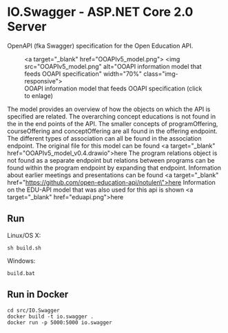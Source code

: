 # IO.Swagger - ASP.NET Core 2.0 Server

OpenAPI (fka Swagger) specification for the Open Education API.  <figure>  <a target=\"_blank\" href=\"OOAPIv5_model.png\">   <img src=\"OOAPIv5_model.png\" alt=\"OOAPI information model that feeds OOAPI specification\" width=\"70%\" class=\"img-responsive\">   </a>   <figcaption> OOAPI information model that feeds OOAPI specification (click to enlage)</figcaption> </figure>  The model provides an overview of how the objects on which the API is specified are related. The overarching concept educations is not found in the in the end points of the API. The smaller concepts of programOffering, courseOffering and conceptOffering are all found in the offering endpoint. The different types of association can all be found in the association endpoint.  The original file for this model can be found <a target=\"_blank\" href=\"OOAPIv5_model_v0.4.drawio\">here</a>  The program relations object is not found as a separate endpoint but relations between programs can be found within the program endpoint by expanding that endpoint.  Information about earlier meetings and presentations can be found <a target=\"_blank\" href=\"https://github.com/open-education-api/notulen\">here</a>  Information on the EDU-API model that was also used for this api is shown <a target=\"_blank\" href=\"eduapi.png\">here</a> 

## Run

Linux/OS X:

```
sh build.sh
```

Windows:

```
build.bat
```

## Run in Docker

```
cd src/IO.Swagger
docker build -t io.swagger .
docker run -p 5000:5000 io.swagger
```
